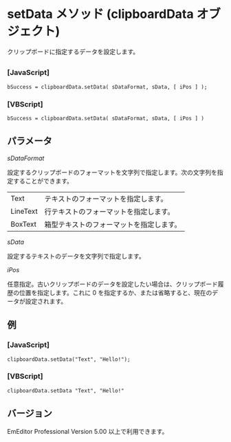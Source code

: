 # setData メソッド (clipboardData オブジェクト)

クリップボードに指定するデータを設定します。

## 

### \[JavaScript\]

```
bSuccess = clipboardData.setData( sDataFormat, sData, [ iPos ] );
```

### \[VBScript\]

```
bSuccess = clipboardData.setData( sDataFormat, sData, [ iPos ] )
```

## パラメータ

_sDataFormat_

設定するクリップボードのフォーマットを文字列で指定します。次の文字列を指定することができます。

|     |     |
| --- | --- |
| Text | テキストのフォーマットを指定します。 |
| LineText | 行テキストのフォーマットを指定します。 |
| BoxText | 箱型テキストのフォーマットを指定します。 |

_sData_

設定するテキストのデータを文字列で指定します。

_iPos_

任意指定。古いクリップボードのデータを設定したい場合は、クリップボード履歴の位置を指定します。これに 0 を指定するか、または省略すると、現在のデータが設定されます。

## 例

### \[JavaScript\]

```
clipboardData.setData("Text", "Hello!");
```

### \[VBScript\]

```
clipboardData.setData "Text", "Hello!"
```

## バージョン

EmEditor Professional Version 5.00 以上で利用できます。
